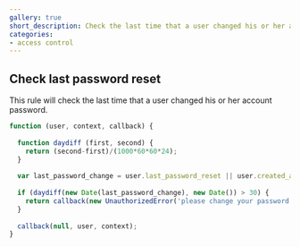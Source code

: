 ```yaml
---
gallery: true
short_description: Check the last time that a user changed his or her account password
categories:
- access control
---
```

## Check last password reset

This rule will check the last time that a user changed his or her account password.

```js
function (user, context, callback) {
  
  function daydiff (first, second) {
    return (second-first)/(1000*60*60*24);
  }
  
  var last_password_change = user.last_password_reset || user.created_at;
  
  if (daydiff(new Date(last_password_change), new Date()) > 30) {
    return callback(new UnauthorizedError('please change your password'));
  }
  
  callback(null, user, context);
}
```
